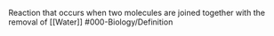 Reaction that occurs when two molecules are joined together with the removal of [[Water]]
#000-Biology/Definition 